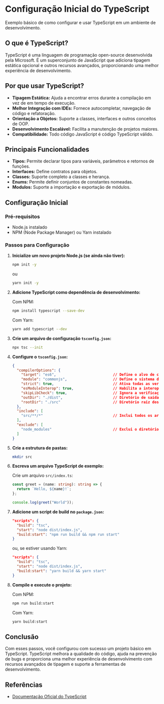 # Configuração Inicial do TypeScript

Exemplo básico de como configurar e usar TypeScript em um ambiente de desenvolvimento.

## O que é TypeScript?

TypeScript é uma linguagem de programação open-source desenvolvida pela Microsoft. É um superconjunto de JavaScript que adiciona tipagem estática opcional e outros recursos avançados, proporcionando uma melhor experiência de desenvolvimento.

## Por que usar TypeScript?

- **Tipagem Estática:** Ajuda a encontrar erros durante a compilação em vez de em tempo de execução.
- **Melhor Integração com IDEs:** Fornece autocompletar, navegação de código e refatoração.
- **Orientação a Objetos:** Suporte a classes, interfaces e outros conceitos de OOP.
- **Desenvolvimento Escalável:** Facilita a manutenção de projetos maiores.
- **Compatibilidade:** Todo código JavaScript é código TypeScript válido.

## Principais Funcionalidades

- **Tipos:** Permite declarar tipos para variáveis, parâmetros e retornos de funções.
- **Interfaces:** Define contratos para objetos.
- **Classes:** Suporte completo a classes e herança.
- **Enums:** Permite definir conjuntos de constantes nomeadas.
- **Modulos:** Suporte a importação e exportação de módulos.

## Configuração Inicial

### Pré-requisitos

- Node.js instalado
- NPM (Node Package Manager) ou Yarn instalado

### Passos para Configuração

1. **Inicialize um novo projeto Node.js (se ainda não tiver):**

   ```bash
   npm init -y
   ```

   ou

   ```bash
   yarn init -y
   ```
2. **Adicione TypeScript como dependência de desenvolvimento:**

   Com NPM:

   ```bash
   npm install typescript --save-dev
   ```

   Com Yarn:

   ```bash
   yarn add typescript --dev
   ```
3. **Crie um arquivo de configuração `tsconfig.json`:**

   ```bash
   npx tsc --init
   ```
4. **Configure o `tsconfig.json`:**

   ```json
   {
     "compilerOptions": {
       "target": "es6",                          // Define o alvo de compilação do JavaScript.
       "module": "commonjs",                     // Define o sistema de módulos.
       "strict": true,                           // Ativa todas as verificações de tipo estritas.
       "esModuleInterop": true,                  // Habilita a interoperabilidade com módulos ES.
       "skipLibCheck": true,                     // Ignora a verificação de tipos de arquivos de declaração.
       "outDir": "./dist",                       // Diretório de saída para os arquivos compilados.
       "rootDir": "./src"                        // Diretório raiz dos arquivos de entrada.
     },
     "include": [
       "src/**/*"                                // Inclui todos os arquivos TypeScript no diretório `src`.
     ],
     "exclude": [
       "node_modules"                            // Exclui o diretório `node_modules`.
     ]
   }
   ```
5. **Crie a estrutura de pastas:**

   ```bash
   mkdir src
   ```
6. **Escreva um arquivo TypeScript de exemplo:**

   Crie um arquivo `src/index.ts`:

   ```typescript
   const greet = (name: string): string => {
     return `Hello, ${name}!`;
   };

   console.log(greet("World"));
   ```
7. **Adicione um script de build no `package.json`:**

   ```json
   "scripts": {
     "build": "tsc",
     "start": "node dist/index.js",
     "build:start": "npm run build && npm run start"
   }
   ```

   ou, se estiver usando Yarn:

   ```json
   "scripts": {
     "build": "tsc",
     "start": "node dist/index.js",
     "build:start": "yarn build && yarn start"
   }
   ```
8. **Compile e execute o projeto:**

   Com NPM:

   ```bash
   npm run build:start
   ```

   Com Yarn:

   ```bash
   yarn build:start
   ```

## Conclusão

Com esses passos, você configurou com sucesso um projeto básico em TypeScript. TypeScript melhora a qualidade do código, ajuda na prevenção de bugs e proporciona uma melhor experiência de desenvolvimento com recursos avançados de tipagem e suporte a ferramentas de desenvolvimento.

## Referências

- [Documentação Oficial do TypeScript](https://www.typescriptlang.org/docs/)
